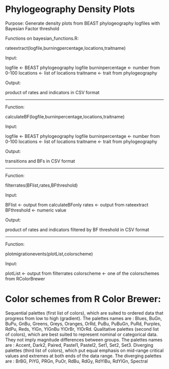 # Phylogeography Density Plots

Purpose: Generate density plots from BEAST phylogeography logfiles with Bayesian Factor threshold

Functions on bayesian_functions.R:

rateextract(logfile,burningpercentage,locations,traitname)

Input:

logfile <- BEAST phylogeography logfile
burninpercentage <- number from 0-100
locations <- list of locations
traitname <- trait from phylogeography

Output:

product of rates and indicators in CSV format

---------

Function:

calculateBF(logfile,burninpercentage,locations,traitname)

Input:

logfile <- BEAST phylogeography logfile
burninpercentage <- number from 0-100
locations <- list of locations
traitname <- trait from phylogeography

Output:

transitions and BFs in CSV format

---------

Function:

filterrates(BFlist,rates,BFthreshold)

Input:

BFlist <- output from calculateBFonly
rates <- output from rateextract
BFthreshold <- numeric value

Output:

product of rates and indicators filtered by BF threshold in CSV format

---------

Function:

plotmigrationevents(plotList,colorscheme)

Input:

plotList <- output from filterrates
colorscheme <- one of the colorschemes from RColorBrewer

# Color schemes from R Color Brewer:
Sequential palettes (first list of colors), which are suited to ordered data that progress from low to high (gradient). The palettes names are : Blues, BuGn, BuPu, GnBu, Greens, Greys, Oranges, OrRd, PuBu, PuBuGn, PuRd, Purples, RdPu, Reds, YlGn, YlGnBu YlOrBr, YlOrRd.
Qualitative palettes (second list of colors), which are best suited to represent nominal or categorical data. They not imply magnitude differences between groups. The palettes names are : Accent, Dark2, Paired, Pastel1, Pastel2, Set1, Set2, Set3.
Diverging palettes (third list of colors), which put equal emphasis on mid-range critical values and extremes at both ends of the data range. The diverging palettes are : BrBG, PiYG, PRGn, PuOr, RdBu, RdGy, RdYlBu, RdYlGn, Spectral

